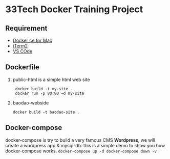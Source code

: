 # 33Tech Docker Training Project

## Requirement 
- [Docker ce for Mac](https://hub.docker.com/editions/community/docker-ce-desktop-mac)
- [iTerm2](https://www.iterm2.com)
- [VS COde](https://code.visualstudio.com)

## Dockerfile
1. public-html is a simple html web site
   ```
    docker build -t my-site .
    docker run -p 80:80 —d my-site
   ```
2. baodao-webside 
    ```
    docker build -t baodao-site .
    ```


## Docker-compose
docker-compose is try to build a very famous CMS **Wordpress**, we will create a wordpress app & mysql-db. this is a simple demo to show you how docker-compose works.
    ```
    docker-compose up -d
    docker-compose down -v
    ```    